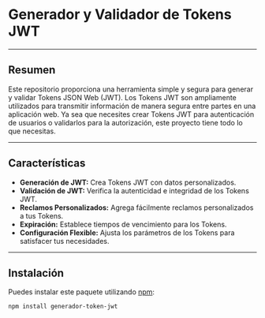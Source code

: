 # Generador y Validador de Tokens JWT

---

## Resumen

Este repositorio proporciona una herramienta simple y segura para generar y validar Tokens JSON Web (JWT). Los Tokens JWT son ampliamente utilizados para transmitir información de manera segura entre partes en una aplicación web. Ya sea que necesites crear Tokens JWT para autenticación de usuarios o validarlos para la autorización, este proyecto tiene todo lo que necesitas.

---

## Características

- **Generación de JWT:** Crea Tokens JWT con datos personalizados.
- **Validación de JWT:** Verifica la autenticidad e integridad de los Tokens JWT.
- **Reclamos Personalizados:** Agrega fácilmente reclamos personalizados a tus Tokens.
- **Expiración:** Establece tiempos de vencimiento para los Tokens.
- **Configuración Flexible:** Ajusta los parámetros de los Tokens para satisfacer tus necesidades.

---

## Instalación

Puedes instalar este paquete utilizando [npm](https://www.npmjs.com/):

```bash
npm install generador-token-jwt

